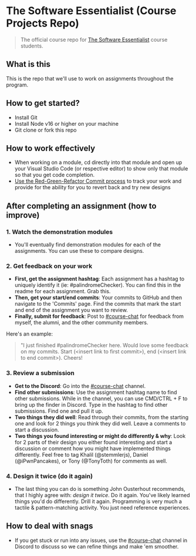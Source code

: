 # The Software Essentialist (Course Projects Repo)

> The official course repo for [The Software Essentialist](https://essentialist.dev/) course students.

## What is this

This is the repo that we'll use to work on assignments throughout the program.

## How to get started?
- Install Git
- Install Node v16 or higher on your machine
- Git clone or fork this repo

## How to work effectively

- When working on a module, cd directly into that module and open up your Visual Studio Code (or respective editor) to show only that module so that you get code completion.
- [Use the Red-Green-Refactor Commit process](https://ardalis.com/rgrc-is-the-new-red-green-refactor-for-test-first-development/) to track your work and provide for the ability for you to revert back and try new designs

## After completing an assignment (how to improve)

### 1. Watch the demonstration modules

- You'll eventually find demonstration modules for each of the assignments. You can use these to compare designs. 

### 2. Get feedback on your work

- **First, get the assignment hashtag**: Each assignment has a hashtag to uniquely identify it (ie: #palindromeChecker). You can find this in the readme for each assignment. Grab this.
- **Then, get your start/end commits**: Your commits to GitHub and then navigate to the 'Commits' page. Find the commits that mark the start and end of the assignment you want to review.
- **Finally, submit for feedback**: Post to [#course-chat](https://discord.com/channels/997940575590416435/1074124524632674335) for feedback from myself, the alumni, and the other community members.

Here's an example:

> "I just finished #palindromeChecker here. Would love some feedback on my commits. Start (\<insert link to first commit>), end (\<insert link to end commit>). Cheers!

### 3. Review a submission

- **Get to the Discord**: Go into the [#course-chat](https://discord.com/channels/997940575590416435/1074124524632674335) channel.
- **Find other submissions**: Use the assignment hashtag name to find other submissions. While in the channel, you can use CMD/CTRL + F to bring up the finder in Discord. Type in the hashtag to find other submissions. Find one and pull it up.
- **Two things they did well**: Read through their commits, from the starting one and look for 2 things you think they did well. Leave a comments to start a discussion.
- **Two things you found interesting or might do differently & why**: Look for 2 parts of their design you either found interesting and start a discussion or comment how you might have implemented things differently. Feel free to tag Khalil (@stemmlerjs), Daniel (@iPwnPancakes), or Tony (@TonyToth) for comments as well.

### 4. Design it twice (do it again)

- The last thing you can do is something John Ousterhout recommends, that I highly agree with: _design it twice_. Do it again. You've likely learned things you'd do differently. Drill it again. Programming is very much a tactile & pattern-matching activity. You just need reference experiences.
  
## How to deal with snags

- If you get stuck or run into any issues, use the [#course-chat](https://discord.com/channels/997940575590416435/1074124524632674335) channel in Discord to discuss so we can refine things and make 'em smoother.


